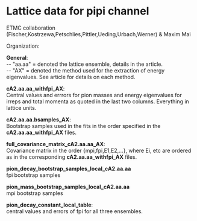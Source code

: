 Lattice data for pipi channel
=============================
ETMC collaboration (Fischer,Kostrzewa,Petschlies,Pittler,Ueding,Urbach,Werner) & Maxim Mai<br>

Organization:<br>

**General**:<br>
-- "aa.aa" = denoted the lattice ensemble, details in the article.<br>
-- "AX" = denoted the method used for the extraction of energy eigenvalues. See article for details on each method.<br>

**cA2.aa.aa_withfpi_AX**:<br>
Central values and errrors for pion masses and energy eigenvalues for irreps and total momenta as quoted in the last two columns. Everything in lattice units.<br>

**cA2.aa.aa.bsamples_AX**:<br>
Bootstrap samples used in the fits in the order specified in the **cA2.aa.aa_withfpi_AX** files.<br>

**full_covariance_matrix_cA2.aa.aa_AX**:<br>
Covariance matrix in the order {mpi,fpi,E1,E2,...}, where Ei, etc are ordered as in the corresponding **cA2.aa.aa_withfpi_AX** files.<br>

**pion_decay_bootstrap_samples_local_cA2.aa.aa**<br>
fpi bootstrap samples<br>

**pion_mass_bootstrap_samples_local_cA2.aa.aa**<br>
mpi bootstrap samples<br>

**pion_decay_constant_local_table**:<br>
central values and errors of fpi for all three ensembles.<br>
